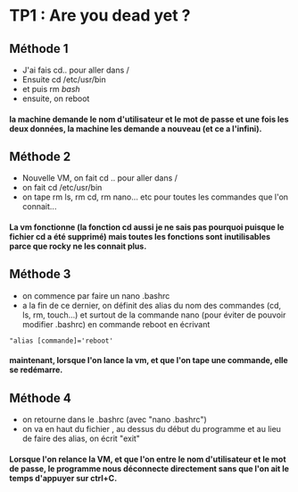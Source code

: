 # TP1 : Are you dead yet ?
## Méthode 1

- J'ai fais cd.. pour aller dans / 
- Ensuite cd /etc/usr/bin
- et puis rm *bash*
- ensuite, on reboot
#### la machine demande le nom d'utilisateur et le mot de passe et une fois les deux données, la machine les demande a nouveau (et ce a l'infini).
## Méthode 2
- Nouvelle VM, on fait cd .. pour aller dans /
- on fait cd /etc/usr/bin
- on tape rm ls, rm cd, rm nano... etc pour toutes les commandes que l'on connait...
#### La vm fonctionne (la fonction cd aussi je ne sais pas pourquoi puisque le fichier cd a été supprimé) mais toutes les fonctions sont inutilisables parce que rocky ne les connait plus.
## Méthode 3
- on commence par faire un nano .bashrc
- a la fin de ce dernier, on définit des alias du nom des commandes (cd, ls, rm, touch...) et surtout de la commande nano (pour éviter de pouvoir modifier .bashrc) en commande reboot en écrivant 
```
"alias [commande]='reboot'
```

#### maintenant, lorsque l'on lance la vm, et que l'on tape une commande, elle se redémarre.
## Méthode 4
- on retourne dans le .bashrc (avec "nano .bashrc")
- on va en haut du fichier , au dessus du début du programme et au lieu de faire des alias, on écrit "exit"
#### Lorsque l'on relance la VM, et que l'on entre le nom d'utilisateur et le mot de passe, le programme nous déconnecte directement sans que l'on ait le temps d'appuyer sur ctrl+C. 